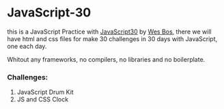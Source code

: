 # JavaScript-30

this is a JavaScript Practice with [JavaScript30](https://javascript30.com/) by [Wes Bos](https://github.com/wesbos), there we will have html and css files for make 30 challenges in 30 days with JavaScript, one each day.

Whitout any frameworks, no compilers, no libraries and no boilerplate.

### Challenges:

1. JavaScript Drum Kit
2. JS and CSS Clock